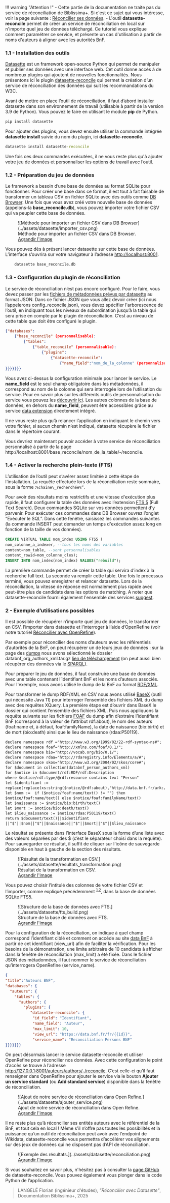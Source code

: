 !!! warning "Attention !"
	- Cette partie de la documentation ne traite pas du service de réconciliation de Biblissima+. Si c'est ce sujet qui vous intéresse, voir la page suivante : <a href="/api/api-reconciliation/">Réconcilier ses données</a>. 
	- L'outil **datasette-reconcile** permet de créer un service de réconciliation en local sur n'importe quel jeu de données téléchargé. Ce tutoriel vous explique comment paramétrer ce service, et présente un cas d'utilisation à partir de noms d'auteurs à aligner avec les autorités BnF.

### 1.1 - Installation des outils
[Datasette](https://datasette.io/) est un framework open-source Python qui permet de manipuler et publier ses données avec une interface web. Cet outil donne accès à de nombreux plugins qui ajoutent de nouvelles fonctionnalités. Nous présentons ici le plugin [datasette-](https://github.com/drkane/datasette-reconcile)[reconcile](https://github.com/drkane/datasette-reconcile) qui permet la création d’un service de réconciliation des données qui suit les recommandations du W3C.

Avant de mettre en place l’outil de réconciliation, il faut d’abord installer datasette dans son environnement de travail (utilisable à partir de la version 3.9 de Python). Vous pouvez le faire en utilisant le module **pip** de Python.

```cmd
pip install datasette
```
Pour ajouter des plugins, vous devez ensuite utiliser la commande intégrée **datasette install** suivie du nom du plugin, ici **datasette-reconcile**.
```cmd
datasette install datasette-reconcile
```

Une fois ces deux commandes exécutées, il ne vous reste plus qu'à ajouter votre jeu de données et personnaliser les options de travail avec l’outil.
### 1.2 - Préparation du jeu de données
Le framework a besoin d’une base de données au format SQLite pour fonctionner. Pour créer une base dans ce format, il est tout à fait faisable de transformer un tableau CSV en fichier SQLite avec des outils comme [DB Browser](https://sqlitebrowser.org/). Une fois que vous avez créé votre nouvelle base de données (appelons-la **base\_reconcile.db**), vous pouvez importer votre fichier CSV qui va peupler cette base de données.

<figure markdown>
![Méthode pour importer un fichier CSV dans DB Browser](../assets/datasette/importer_csv.png)
<figcaption>Méthode pour importer un fichier CSV dans DB Browser.</figcaption>
<figcaption><a href="/assets/datasette/importer_csv.png">Agrandir l'image</a></figcaption>
</figure>


Vous pouvez dès à présent lancer datasette sur cette base de données. L’interface s’ouvrira sur votre navigateur à l’adresse <http://localhost:8001>.

```cmd
	datasette base_reconcile.db
```

### 1.3 - Configuration du plugin de réconciliation
Le service de réconciliation n’est pas encore configuré. Pour le faire, vous devez passer par les [fichiers de métadonnées prévus par datasette](https://docs.datasette.io/en/stable/metadata.html) au format JSON. Dans ce fichier JSON que vous allez devoir créer (ici nous l’appelerons config\_reconcile.json), vous devez spécifier l'arborescence de l’outil, en indiquant tous les niveaux de subordination jusqu’à la table qui sera prise en compte par le plugin de réconciliation. C’est au niveau de cette table que doit être configuré le plugin.

```json
{"databases":
	{"base_reconcile" (personnalisable):
		{"tables":
			{"table_reconcile" (personnalisable):
				{"plugins":
					{"datasette-reconcile":
						{"name_field":"nom_de_la_colonne" (personnalisable)
}}}}}}}
```

Vous avez ci-dessus la configuration minimale pour lancer le service.
Le **name\_field** est le seul champ obligatoire dans les métadonnées, il correspond au nom de la colonne qui sera interrogée lors de l’utilisation du service. Pour en savoir plus sur les différents outils de personnalisation du service vous pouvez les [découvrir ici](https://github.com/drkane/datasette-reconcile?tab=readme-ov-file#plugin-configuration). Les autres colonnes de la base de données, en dehors du **name_field**, peuvent être accessibles grâce au service <a href="/api/reconciliation-infos-techniques/#service-data-extension">data extension</a> directement intégré.

Il ne vous reste plus qu’à relancer l’application en indiquant le chemin vers votre fichier, si aucun chemin n’est indiqué, datasette récupère le fichier dans le répertoire courant.

Vous devriez maintenant pouvoir accéder à votre service de réconciliation personnalisé à partir de la page  http://localhost:8001/base\_reconcile/nom\_de\_la\_table/-/reconcile.

### 1.4 - Activer la recherche plein-texte (FTS)
L’utilisation de l’outil peut s’avérer assez limitée à cette étape de l'installation. La requête effectuée lors de la réconciliation reste sommaire, sous la forme :```%chaine\_recherchée%”```.

Pour avoir des résultats moins restrictifs et une vitesse d'exécution plus rapide, il faut configurer la table des données avec l’extension [FTS 5](https://sqlite.org/fts5.html) (Full Text Search). Deux commandes SQLite sur vos données permettent d’y parvenir. Pour exécuter ces commandes dans DB Browser ouvrez l’onglet “Exécuter le SQL”. Dans cette fenêtre, saisissez les commandes suivantes (la commande INSERT peut demander un temps d'exécution assez long en fonction de la taille de vos données).

```sql
CREATE VIRTUAL TABLE nom_index USING FTS5 (
nom_colonne_a_indexer, --tous les noms des variables
content=nom_table, --sont personnalisables
content_rowid=nom_colonne_cles);
INSERT INTO nom_index(nom_index) VALUES("rebuild");
```

La première commande permet de créer la table qui servira d’index à la recherche full text. La seconde va remplir cette table. Une fois le processus terminé, vous pouvez enregistrer et relancer datasette. Lors de la réconciliation, la vitesse de réponse est normalement plus rapide avec peut-être plus de candidats dans les options de matching. A noter que datasette-reconcile fourni également l'ensemble des services <a href="/api/reconciliation-infos-techniques/#services-suggest">suggest</a>.
### 2 - Exemple d’utilisations possibles
Il est possible de récupérer n’importe quel jeu de données, le transformer en CSV, l’importer dans datasette et l’interroger à l’aide d’OpenRefine (voir notre tutoriel [Réconcilier avec OpenRefine](/api/openrefine/)).

Par exemple pour réconcilier des noms d’auteurs avec les référentiels d’autorités de la BnF, on peut récupérer un de leurs jeux de données : sur la page des [dumps](https://api.bnf.fr/fr/node/270) nous avons sélectionné le dossier databnf\_org\_authors\_xml.tar.gz [lien de téléchargement](https://transfert.bnf.fr/link/2a2b3690-f642-4644-8615-9b50b59c84d9) (on peut aussi bien récupérer des données via le [SPARQL](https://api.bnf.fr/fr/sparql-endpoint-de-databnffr)).

Pour préparer le jeu de données, il faut construire une base de données avec une table contenant l’identifiant BnF et les noms d’auteurs associés. Pour l'exemple, nous avons utilisé le dump de la BnF au format [RDF/XML](https://www.w3.org/TR/rdf-syntax-grammar/).

Pour transformer le dump RDF/XML en CSV nous avons utilisé [BaseX](https://basex.org/download/) (outil qui nécessite Java 11) pour interroger l’ensemble des fichiers XML du dump avec des requêtes XQuery. La première étape est d’ouvrir dans BaseX le dossier qui contient l’ensemble des fichiers XML. Puis nous appliquons la requête suivante sur les fichiers [FOAF](http://xmlns.com/foaf/spec/) du dump afin d’extraire l’identifiant BnF (correspond à la valeur de l’attribut rdf:about), le nom des auteurs (foaf:name et, à défaut, foaf:familyName), la date de naissance (bio:birth) et de mort (bio:death) ainsi que le lieu de naissance (rdaa:P50119).

```xquery
declare namespace rdf ="http://www.w3.org/1999/02/22-rdf-syntax-ns#";
declare namespace foaf="http://xmlns.com/foaf/0.1/";
declare namespace bio="http://vocab.org/bio/0.1/";
declare namespace rdaa="http://rdaregistry.info/Elements/a/#";
declare namespace skos="http://www.w3.org/2004/02/skos/core#";
for $document in collection(databnf_person_authors_xml)
for $notice in $document/rdf:RDF/rdf:Description
where $notice/rdf:type/@rdf:resource contains text "Person"
let $identifiant := replace(replace(xs:string($notice/@rdf:about),"http://data.bnf.fr/ark:/12148/cb",""),"#about","")
let $nom :=  if ($notice/foaf:name/text() != "") then $notice/foaf:name/text() else $notice/foaf:familyName/text()
let $naissance := $notice/bio:birth/text()
let $mort := $notice/bio:death/text()
let $lieu_naissance := $notice/rdaa:P50119/text()
return $document/text()||$identifiant ||"$"||$nom||"$"||$naissance||"$"||$mort||"$"||$lieu_naissance

```

Le résultat se présente dans l’interface BaseX sous la forme d’une liste avec des valeurs séparées par des $ (c’est le séparateur choisi dans la requête). Pour sauvegarder ce résultat, il suffit de cliquer sur l'icône de sauvegarde disponible en haut à gauche de la section des résultats.


<figure markdown>
![Résultat de la transformation en CSV.](../assets/datasette/resultats_transformation.png)
<figcaption>Résultat de la transformation en CSV.</figcaption>
<figcaption><a href="/assets/datasette/resultats_transformation.png">Agrandir l'image</a></figcaption>
</figure>

Vous pouvez choisir l’intitulé des colonnes de votre fichier CSV et l’importer, comme expliqué précédemment <sup><a href="/api/datasette/#12-preparation-du-jeu-de-donnees">1.2</a></sup>, dans la base de données SQLite FTS5.

<figure markdown>
![Structure de la base de données avec FTS.](../assets/datasette/fts_build.png)
<figcaption>Structure de la base de données avec FTS.</figcaption>
<figcaption><a href="/assets/datasette/fts_build.png">Agrandir l'image</a></figcaption>
</figure>


Pour la configuration de la réconciliation, on indique à quel champ correspond l’identifiant ciblé et comment on accède au site [data BnF](https://data.bnf.fr) à partir de cet identifiant (view\_url) afin de faciliter la vérification. Pour les besoins de la démonstration, une limite arbitraire de 10 candidats à afficher dans la fenêtre de réconciliation (max\_limit) a été fixée. Dans le fichier JSON des métadonnées, il faut nommer le service de réconciliation qu’interrogera OpenRefine (service\_name).
```json
{
"title":"Auteurs BNF",
"databases": {
  "auteurs": {
    "tables": {
      "authors": {
        "plugins": {
           "datasette-reconcile": {
            "id_field": "Identifiant",
            "name_field": "Auteur",
            "max_limit": 10,
            "view_url": "https://data.bnf.fr/fr/{{id}}",
            "service_name": "Reconciliation Persons BNF"
}}}}}}}
```

On peut désormais lancer le service datasette-reconcile et utiliser OpenRefine pour réconcilier nos données. Avec cette configuration le point d’accès se trouve à l’adresse <http://127.0.0.1:8001/auteurs/authors/-/reconcile>. C’est celle-ci qu’il faut renseigner dans OpenRefine pour ajouter le service via le bouton **Ajouter un service standard** (ou **Add standard service**) disponible dans la fenêtre de réconciliation.

<figure markdown>
![Ajout de notre service de réconciliation dans Open Refine.](../assets/datasette/ajouter_service.png)
<figcaption>Ajout de notre service de réconciliation dans Open Refine.</figcaption>
<figcaption><a href="/assets/datasette/ajouter_service.png">Agrandir l'image</a></figcaption>
</figure>

Il ne reste plus qu’à réconcilier ses entités auteurs avec le référentiel de la BnF, et tout cela en local ! Même s'il n’offre pas toutes les possibilités et la puissance qu’un outil de réconciliation peut avoir avec l’endpoint de Wikidata, datasette-reconcile vous permettra d’accélérer vos alignements sur des jeux de données qui ne disposent pas d’API de réconciliation.

<figure markdown>
![Exemple des résultats.](../assets/datasette/reconciliation.png)
<figcaption><a href="/assets/datasette/reconciliation.png">Agrandir l'image</a></figcaption>
</figure>

Si vous souhaitez en savoir plus, n'hésitez pas à consulter la [page GitHub](https://github.com/drkane/datasette-reconcile) de datasette-reconcile. Vous pouvez également vous plonger dans le code Python de l’application.

> LANGELÉ Florian (ingénieur d'études), *"Réconcilier avec Datasette"*, Documentation Biblissima+, 2025
